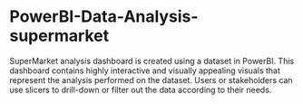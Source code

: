 # PowerBI-Data-Analysis-supermarket
SuperMarket analysis dashboard is created using a dataset in PowerBI. This dashboard contains highly interactive and visually appealing visuals that represent the analysis performed on the dataset. Users or stakeholders can use slicers to drill-down or filter out the data according to their needs.
